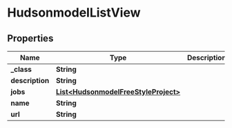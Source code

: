 
# HudsonmodelListView

## Properties
Name | Type | Description | Notes
------------ | ------------- | ------------- | -------------
**_class** | **String** |  |  [optional]
**description** | **String** |  |  [optional]
**jobs** | [**List&lt;HudsonmodelFreeStyleProject&gt;**](HudsonmodelFreeStyleProject.md) |  |  [optional]
**name** | **String** |  |  [optional]
**url** | **String** |  |  [optional]



